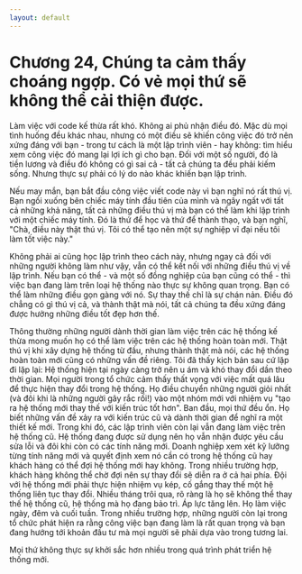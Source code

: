 ```yaml
---
layout: default
---
```


# Chương 24, Chúng ta cảm thấy choáng ngợp. Có vẻ mọi thứ sẽ không thể cải thiện được.

Làm việc với code kế thừa rất khó. Không ai phủ nhận điều đó. Mặc dù mọi tình huống đều khác nhau, nhưng có một điều sẽ khiến công việc đó trở nên xứng đáng với bạn - trong tư cách là một lập trình viên - hay không: tìm hiểu xem công việc đó mang lại lợi ích gì cho bạn. Đối với một số người, đó là tiền lương và điều đó không có gì sai cả - tất cả chúng ta đều phải kiếm sống. Nhưng thực sự phải có lý do nào khác khiến bạn lập trình.

Nếu may mắn, bạn bắt đầu công việc viết code này vì bạn nghĩ nó rất thú vị. Bạn ngồi xuống bên chiếc máy tính đầu tiên của mình và ngây ngất với tất cả những khả năng, tất cả những điều thú vị mà bạn có thể làm khi lập trình với một chiếc máy tính. Đó là thứ để học và thứ để thành thạo, và bạn nghĩ, "Chà, điều này thật thú vị. Tôi có thể tạo nên một sự nghiệp vĩ đại nếu tôi làm tốt việc này."

Không phải ai cũng học lập trình theo cách này, nhưng ngay cả đối với những người không làm như vậy, vẫn có thể kết nối với những điều thú vị về lập trình. Nếu bạn có thể - và một số đồng nghiệp của bạn cũng có thể - thì việc bạn đang làm trên loại hệ thống nào thực sự không quan trọng. Bạn có thể làm những điều gọn gàng với nó. Sự thay thế chỉ là sự chán nản. Điều đó chẳng có gì thú vị cả, và thành thật mà nói, tất cả chúng ta đều xứng đáng được hưởng những điều tốt đẹp hơn thế.

Thông thường những người dành thời gian làm việc trên các hệ thống kế thừa mong muốn họ có thể làm việc trên các hệ thống hoàn toàn mới. Thật thú vị khi xây dựng hệ thống từ đầu, nhưng thành thật mà nói, các hệ thống hoàn toàn mới cũng có những vấn đề riêng. Tôi đã thấy kịch bản sau cứ lặp đi lặp lại: Hệ thống hiện tại ngày càng trở nên u ám và khó thay đổi dần theo thời gian. Mọi người trong tổ chức cảm thấy thất vọng với việc mất quá lâu để thực hiện thay đổi trong hệ thống. Họ điều chuyển những người giỏi nhất (và đôi khi là những người gây rắc rối!) vào một nhóm mới với nhiệm vụ "tạo ra hệ thống mới thay thế với kiến trúc tốt hơn". Ban đầu, mọi thứ đều ổn. Họ biết những vấn đề xảy ra với kiến trúc cũ và dành thời gian để nghĩ ra một thiết kế mới. Trong khi đó, các lập trình viên còn lại vẫn đang làm việc trên hệ thống cũ. Hệ thống đang được sử dụng nên họ vẫn nhận được yêu cầu sửa lỗi và đôi khi còn có các tính năng mới. Doanh nghiệp xem xét kỹ lưỡng từng tính năng mới và quyết định xem nó cần có trong hệ thống cũ hay khách hàng có thể đợi hệ thống mới hay không. Trong nhiều trường hợp, khách hàng không thể chờ đợi nên sự thay đổi sẽ diễn ra ở cả hai phía. Đội với hệ thống mới phải thực hiện nhiệm vụ kép, cố gắng thay thế một hệ thống liên tục thay đổi. Nhiều tháng trôi qua, rõ ràng là họ sẽ không thể thay thế hệ thống cũ, hệ thống mà họ đang bảo trì. Áp lực tăng lên. Họ làm việc ngày, đêm và cuối tuần. Trong nhiều trường hợp, những người còn lại trong tổ chức phát hiện ra rằng công việc bạn đang làm là rất quan trọng và bạn đang hướng tới khoản đầu tư mà mọi người sẽ phải dựa vào trong tương lai.

Mọi thứ không thực sự khởi sắc hơn nhiều trong quá trình phát triển hệ thống mới.
